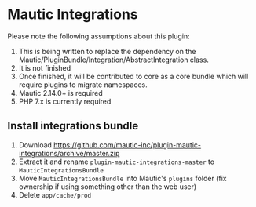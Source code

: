# Mautic Integrations

Please note the following assumptions about this plugin:

1. This is being written to replace the dependency on the Mautic/PluginBundle/Integration/AbstractIntegration class.
2. It is not finished
3. Once finished, it will be contributed to core as a core bundle which will require plugins to migrate namespaces.
4. Mautic 2.14.0+ is required
5. PHP 7.x is currently required

## Install integrations bundle

1. Download https://github.com/mautic-inc/plugin-mautic-integrations/archive/master.zip
2. Extract it and rename `plugin-mautic-integrations-master` to `MauticIntegrationsBundle`
3. Move `MauticIntegrationsBundle` into Mautic's `plugins` folder (fix ownership if using something other than the web user)
4. Delete `app/cache/prod`